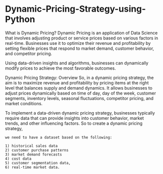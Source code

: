 # Dynamic-Pricing-Strategy-using-Python
What is Dynamic Pricing? Dynamic Pricing is an application of Data Science that involves adjusting product or service prices based on various factors in real-time. Businesses use it to optimize their revenue and profitability by setting flexible prices that respond to market demand, customer behavior, and competitor pricing.

Using data-driven insights and algorithms, businesses can dynamically modify prices to achieve the most favorable outcomes.

Dynamic Pricing Strategy: Overview
So, in a dynamic pricing strategy, the aim is to maximize revenue and profitability by pricing items at the right level that balances supply and demand dynamics. It allows businesses to adjust prices dynamically based on time of day, day of the week, customer segments, inventory levels, seasonal fluctuations, competitor pricing, and market conditions.

To implement a data-driven dynamic pricing strategy, businesses typically require data that can provide insights into customer behavior, market trends, and other influencing factors. So to create a dynamic pricing strategy, 
         
    we need to have a dataset based on the following:

    1) historical sales data
    2) customer purchase patterns
    3) market demand forecasts
    4) cost data
    5) customer segmentation data, 
    6) real-time market data.
